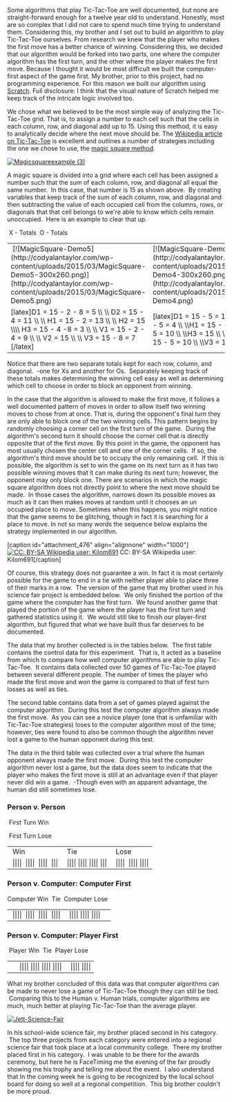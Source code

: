 Some algorithms that play Tic-Tac-Toe are well documented, but none are straight-forward enough for a twelve year old to understand. Honestly, most are so complex that I did not care to spend much time trying to understand them. Considering this, my brother and I set out to build an algorithm to play Tic-Tac-Toe ourselves. From research we knew that the player who makes the first move has a better chance of winning. Considering this, we decided that our algorithm would be forked into two parts, one where the computer algorithm has the first turn, and the other where the player makes the first move. Because I thought it would be most difficult we built the computer-first aspect of the game first. My brother, prior to this project, had no programming experience. For this reason we built our algorithm using [Scratch](https://scratch.mit.edu/). Full disclosure: I think that the visual nature of Scratch helped me keep track of the intricate logic involved too.

We chose what we believed to be the most simple way of analyzing the Tic-Tac-Toe grid. That is, to assign a number to each cell such that the cells in each column, row, and diagonal add up to 15. Using this method, it is easy to analytically decide where the next move should be. The [Wikipedia article on Tic-Tac-Toe](http://en.wikipedia.org/wiki/Tic-tac-toe) is excellent and outlines a number of strategies including the one we chose to use, the [magic square method](http://en.wikipedia.org/wiki/Magic_square).

[![Magicsquareexample (3)](http://codyalantaylor.com/wp-content/uploads/2015/03/Magicsquareexample-3-1024x796.png)](http://codyalantaylor.com/wp-content/uploads/2015/03/Magicsquareexample-3.png)



A magic square is divided into a grid where each cell has been assigned a number such that the sum of each column, row, and diagonal all equal the same number.  In this case, that number is 15 as shown above.  By creating variables that keep track of the sum of each column, row, and diagonal and then subtracting the value of each occupied cell from the columns, rows, or diagonals that that cell belongs to we're able to know which cells remain unoccupied.  Here is an example to clear that up.
<table >
<tbody >
<tr >
 X - Totals
 O - Totals
</tr>
<tr >

<td > [![MagicSquare-Demo5](http://codyalantaylor.com/wp-content/uploads/2015/03/MagicSquare-Demo5-300x260.png)](http://codyalantaylor.com/wp-content/uploads/2015/03/MagicSquare-Demo5.png)
</td>

<td >[![MagicSquare-Demo4](http://codyalantaylor.com/wp-content/uploads/2015/03/MagicSquare-Demo4-300x260.png)](http://codyalantaylor.com/wp-content/uploads/2015/03/MagicSquare-Demo4.png)
</td>
</tr>
<tr >

<td >[latex]D1 = 15 - 2 - 8 = 5 \\ \\
D2 = 15 - 4 = 11 \\ \\
H1 = 15 - 2 = 13 \\ \\
H2 = 15 \\\\
H3 = 15 - 4 -8 = 3 \\ \\
V1 = 15 - 2 - 4 = 9 \\ \\
V2 = 15 \\ \\
V3 = 15 - 8 = 7
[/latex]
</td>

<td >[latex]D1 = 15 - 5 = 10 \\ \\D2 = 15 - 6 - 5 = 4 \\ \\H1 = 15 - 6 = 9 \\ \\H2 = 15 - 5 = 10 \\ \\H3 = 15 \\ \\V1 = 15 \\ \\V2 = 15 - 5 = 10 \\ \\V3 = 15 - 6 = 9[/latex]
</td>
</tr>
</tbody>
</table>
Notice that there are two separate totals kept for each row, column, and diagonal.  -one for Xs and another for Os.  Separately keeping track of these totals makes determining the winning cell easy as well as determining which cell to choose in order to block an opponent from winning.

In the case that the algorithm is allowed to make the first move, it follows a well documented pattern of moves in order to allow itself two winning moves to chose from at once. That is, during the opponent's final turn they are only able to block one of the two winning cells. This pattern begins by randomly choosing a corner cell on the first turn of the game.  During the algorithm's second turn it should choose the corner cell that is directly opposite that of the first move. By this point in the game, the opponent has most usually chosen the center cell and one of the corner cells.  If so, the algorithm's third move should be to occupy the only remaining cell.  If this is possible, the algorithm is set to win the game on its next turn as it has two possible winning moves that it can make during its next turn; however, the opponent may only block one. There are scenarios in which the magic square algorithm does not directly point to where the next move should be made.  In those cases the algorithm, narrows down its possible moves as much as it can then makes moves at random until it chooses an un occupied place to move. Sometimes when this happens, you might notice that the game seems to be glitching, though in fact it is searching for a place to move. In not so many words the sequence below explains the strategy implemented in our algorithm.

[caption id="attachment_476" align="alignnone" width="1000"][![CC: BY-SA Wikipedia user: Kilom691](http://codyalantaylor.com/wp-content/uploads/2015/03/1000px-Tic-tac-toe-game-1.png)](http://codyalantaylor.com/wp-content/uploads/2015/03/1000px-Tic-tac-toe-game-1.png) CC: BY-SA Wikipedia user: Kilom691[/caption]

Of course, this strategy does not guarantee a win. In fact it is most certainly possible for the game to end in a tie with neither player able to place three of their marks in a row.  The version of the game that my brother used in his science fair project is embedded below.  We only finished the portion of the game where the computer has the first turn.  We found another game that played the portion of the game where the player has the first turn and gathered statistics using it.  We would still like to finish our player-first algorithm, but figured that what we have built thus far deserves to be documented.


The data that my brother collected is in the tables below.  The first table contains the control data for this experiment.  That is, it acted as a baseline from which to compare how well computer algorithms are able to play Tic-Tac-Toe.  It contains data collected over 50 games of Tic-Tac-Toe played between several different people. The number of times the player who made the first move and won the game is compared to that of first turn losses as well as ties.

The second table contains data from a set of games played against the computer algorithm.  During this test the computer algorithm always made the first move.  As you can see a novice player (one that is unfamiliar with Tic-Tac-Toe strategies) loses to the computer algorithm most of the time; however, ties were found to also be common though the algorithm never lost a game to the human opponent during this test.

The data in the third table was collected over a trial where the human opponent always made the first move.  During this test the computer algorithm never lost a game, but the data does seem to indicate that the player who makes the first move is still at an advantage even if that player never did win a game.  -Though even with an apparent advantage, the human did still sometimes lose.


### Person v. Person


<table >
<tbody >
<tr >
 First Turn Win

 First Turn Lose
</tr>
<tr >

<td > Win
</td>

<td > Tie
</td>

<td > Lose
</td>
</tr>
<tr >

<td > ||||  ||||  ||||  |||
</td>

<td > |||| |||| |||| |||
</td>

<td > ||||  |||| ||||
</td>
</tr>
</tbody>
</table>


### Person v. Computer: Computer First


<table >
<tbody >
<tr >
Computer Win
 Tie
 Computer Lose
</tr>
<tr >

<td > ||||  ||||  ||||  ||||
</td>

<td > |||| |||| ||||
</td>

<td >
</td>
</tr>
</tbody>
</table>


### Person v. Computer: Player First


<table >
<tbody >
<tr >
 Player Win
 Tie
 Player Lose
</tr>
<tr >

<td >
</td>

<td > |||| |||| |||| ||||
</td>

<td > |||| ||||
</td>
</tr>
</tbody>
</table>
What my brother concluded of this data was that computer algorithms can be made to never lose a game of Tic-Tac-Toe though they can still be tied.  Comparing this to the Human v. Human trials, computer algorithms are much, much better at playing Tic-Tac-Toe than the average player.

[![Jett-Science-Fair](http://codyalantaylor.com/wp-content/uploads/2015/04/Jett-Science-Fair.jpg)](http://codyalantaylor.com/wp-content/uploads/2015/04/Jett-Science-Fair.jpg)

In his school-wide science fair, my brother placed second in his category.  The top three projects from each category were entered into a regional science fair that took place at a local community college.  There my brother placed first in his category.  I was unable to be there for the awards ceremony, but here he is FaceTiming me the evening of the fair proudly showing me his trophy and telling me about the event.  I also understand that In the coming week he is going to be recognized by the local school board for doing so well at a regional competition.  This big brother couldn't be more proud.
